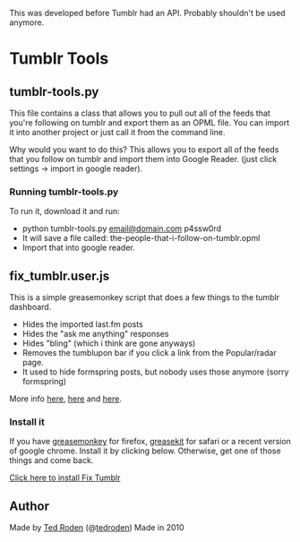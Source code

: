 This was developed before Tumblr had an API. Probably shouldn't be used anymore.

# Tumblr Tools


## tumblr-tools.py

This file contains a class that allows you to pull out all of the feeds that you're following on tumblr and export them as an OPML file. You can import it into another project or just call it from the command line.

Why would you want to do this? This allows you to export all of the feeds that you follow on tumblr and import them into Google Reader. (just click settings -> import in google reader).

### Running tumblr-tools.py
To run it, download it and run:

 - python tumblr-tools.py email@domain.com p4ssw0rd
 - It will save a file called: the-people-that-i-follow-on-tumblr.opml
 - Import that into google reader.
 
## fix_tumblr.user.js

This is a simple greasemonkey script that does a few things to the tumblr dashboard.

 - Hides the imported last.fm posts
 - Hides the "ask me anything" responses
 - Hides "bling" (which i think are gone anyways)
 - Removes the tumblupon bar if you click a link from the Popular/radar page.
 - It used to hide formspring posts, but nobody uses those anymore (sorry formspring)

More info [here](http://tedroden.tumblr.com/post/385529636/i-wasnt-going-to-post-this-here-because-i-feel), [here](http://tedroden.tumblr.com/post/82887815/just-a-quick-note-i-fixed-tumblr-you-can-now) and [here](http://tedroden.tumblr.com/post/298540614/because-i-hate-fun-i-updated-my-i-fixed-tumblr).

### Install it

If you have [greasemonkey](https://addons.mozilla.org/en-US/firefox/addon/748) for firefox, [greasekit](http://8-p.info/greasekit/) for safari or a recent version of google chrome. Install it by clicking below. Otherwise, get one of those things and come back.

[Click here to install Fix Tumblr](http://github.com/tedroden/Tumblr-Tools/raw/master/fix_tumblr.user.js)

## Author

Made by [Ted Roden](http://tedroden.com) (@[tedroden](http://twitter.com/tedroden/))
Made in 2010

